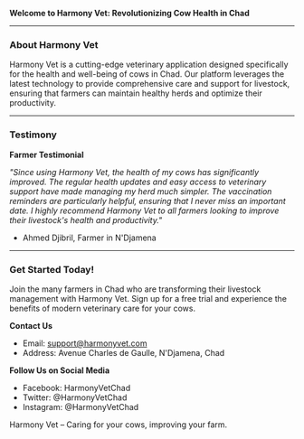 **Welcome to Harmony Vet: Revolutionizing Cow Health in Chad**

---

### About Harmony Vet

Harmony Vet is a cutting-edge veterinary application designed specifically for the health and well-being of cows in Chad. Our platform leverages the latest technology to provide comprehensive care and support for livestock, ensuring that farmers can maintain healthy herds and optimize their productivity.

---


### Testimony

**Farmer Testimonial**

*"Since using Harmony Vet, the health of my cows has significantly improved. The regular health updates and easy access to veterinary support have made managing my herd much simpler. The vaccination reminders are particularly helpful, ensuring that I never miss an important date. I highly recommend Harmony Vet to all farmers looking to improve their livestock's health and productivity."*

- Ahmed Djibril, Farmer in N'Djamena

---

### Get Started Today!

Join the many farmers in Chad who are transforming their livestock management with Harmony Vet. Sign up for a free trial and experience the benefits of modern veterinary care for your cows.

**Contact Us**
- Email: support@harmonyvet.com
- Address: Avenue Charles de Gaulle, N'Djamena, Chad

**Follow Us on Social Media**
- Facebook: HarmonyVetChad
- Twitter: @HarmonyVetChad
- Instagram: @HarmonyVetChad

Harmony Vet – Caring for your cows, improving your farm.
